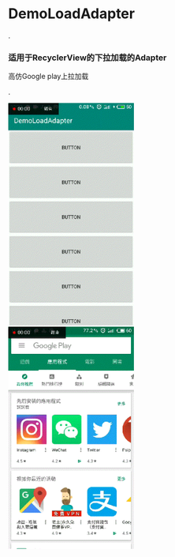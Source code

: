 # DemoLoadAdapter

.<h3>适用于RecyclerView的下拉加载的Adapter</h3>
高仿Google play上拉加载

.<div>
  <img src="https://github.com/ZTMIDGO/DemoLoadAdapter/blob/master/images/video2gif_20190629_122838.gif" width="255" height="450" />
  <img src="https://github.com/ZTMIDGO/DemoLoadAdapter/blob/master/images/video2gif_20190629_122508.gif" width="255" height="450" />
</div>


